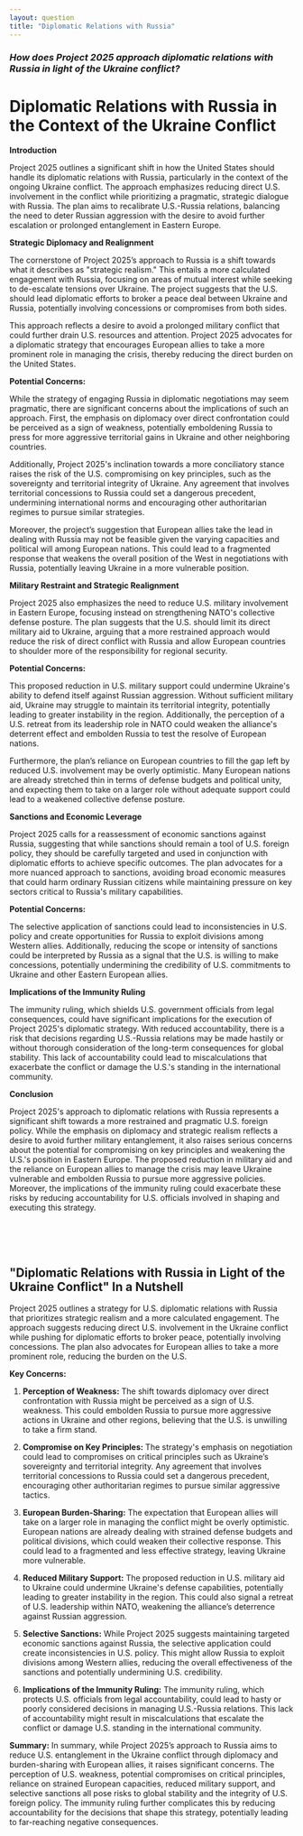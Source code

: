 ```yaml
---
layout: question
title: "Diplomatic Relations with Russia"
---
```


### *How does Project 2025 approach diplomatic relations with Russia in light of the Ukraine conflict?*


# Diplomatic Relations with Russia in the Context of the Ukraine Conflict

**Introduction**

Project 2025 outlines a significant shift in how the United States should handle its diplomatic relations with Russia, particularly in the context of the ongoing Ukraine conflict. The approach emphasizes reducing direct U.S. involvement in the conflict while prioritizing a pragmatic, strategic dialogue with Russia. The plan aims to recalibrate U.S.-Russia relations, balancing the need to deter Russian aggression with the desire to avoid further escalation or prolonged entanglement in Eastern Europe.

**Strategic Diplomacy and Realignment**

The cornerstone of Project 2025’s approach to Russia is a shift towards what it describes as "strategic realism." This entails a more calculated engagement with Russia, focusing on areas of mutual interest while seeking to de-escalate tensions over Ukraine. The project suggests that the U.S. should lead diplomatic efforts to broker a peace deal between Ukraine and Russia, potentially involving concessions or compromises from both sides.

This approach reflects a desire to avoid a prolonged military conflict that could further drain U.S. resources and attention. Project 2025 advocates for a diplomatic strategy that encourages European allies to take a more prominent role in managing the crisis, thereby reducing the direct burden on the United States.

**Potential Concerns:**

While the strategy of engaging Russia in diplomatic negotiations may seem pragmatic, there are significant concerns about the implications of such an approach. First, the emphasis on diplomacy over direct confrontation could be perceived as a sign of weakness, potentially emboldening Russia to press for more aggressive territorial gains in Ukraine and other neighboring countries.

Additionally, Project 2025's inclination towards a more conciliatory stance raises the risk of the U.S. compromising on key principles, such as the sovereignty and territorial integrity of Ukraine. Any agreement that involves territorial concessions to Russia could set a dangerous precedent, undermining international norms and encouraging other authoritarian regimes to pursue similar strategies.

Moreover, the project’s suggestion that European allies take the lead in dealing with Russia may not be feasible given the varying capacities and political will among European nations. This could lead to a fragmented response that weakens the overall position of the West in negotiations with Russia, potentially leaving Ukraine in a more vulnerable position.

**Military Restraint and Strategic Realignment**

Project 2025 also emphasizes the need to reduce U.S. military involvement in Eastern Europe, focusing instead on strengthening NATO's collective defense posture. The plan suggests that the U.S. should limit its direct military aid to Ukraine, arguing that a more restrained approach would reduce the risk of direct conflict with Russia and allow European countries to shoulder more of the responsibility for regional security.

**Potential Concerns:**

This proposed reduction in U.S. military support could undermine Ukraine's ability to defend itself against Russian aggression. Without sufficient military aid, Ukraine may struggle to maintain its territorial integrity, potentially leading to greater instability in the region. Additionally, the perception of a U.S. retreat from its leadership role in NATO could weaken the alliance's deterrent effect and embolden Russia to test the resolve of European nations.

Furthermore, the plan’s reliance on European countries to fill the gap left by reduced U.S. involvement may be overly optimistic. Many European nations are already stretched thin in terms of defense budgets and political unity, and expecting them to take on a larger role without adequate support could lead to a weakened collective defense posture.

**Sanctions and Economic Leverage**

Project 2025 calls for a reassessment of economic sanctions against Russia, suggesting that while sanctions should remain a tool of U.S. foreign policy, they should be carefully targeted and used in conjunction with diplomatic efforts to achieve specific outcomes. The plan advocates for a more nuanced approach to sanctions, avoiding broad economic measures that could harm ordinary Russian citizens while maintaining pressure on key sectors critical to Russia's military capabilities.

**Potential Concerns:**

The selective application of sanctions could lead to inconsistencies in U.S. policy and create opportunities for Russia to exploit divisions among Western allies. Additionally, reducing the scope or intensity of sanctions could be interpreted by Russia as a signal that the U.S. is willing to make concessions, potentially undermining the credibility of U.S. commitments to Ukraine and other Eastern European allies.

**Implications of the Immunity Ruling**

The immunity ruling, which shields U.S. government officials from legal consequences, could have significant implications for the execution of Project 2025's diplomatic strategy. With reduced accountability, there is a risk that decisions regarding U.S.-Russia relations may be made hastily or without thorough consideration of the long-term consequences for global stability. This lack of accountability could lead to miscalculations that exacerbate the conflict or damage the U.S.'s standing in the international community.

**Conclusion**

Project 2025's approach to diplomatic relations with Russia represents a significant shift towards a more restrained and pragmatic U.S. foreign policy. While the emphasis on diplomacy and strategic realism reflects a desire to avoid further military entanglement, it also raises serious concerns about the potential for compromising on key principles and weakening the U.S.'s position in Eastern Europe. The proposed reduction in military aid and the reliance on European allies to manage the crisis may leave Ukraine vulnerable and embolden Russia to pursue more aggressive policies. Moreover, the implications of the immunity ruling could exacerbate these risks by reducing accountability for U.S. officials involved in shaping and executing this strategy.

<br><br><br>

## <span id="nutshell">"Diplomatic Relations with Russia in Light of the Ukraine Conflict" In a Nutshell</span>

Project 2025 outlines a strategy for U.S. diplomatic relations with Russia that prioritizes strategic realism and a more calculated engagement. The approach suggests reducing direct U.S. involvement in the Ukraine conflict while pushing for diplomatic efforts to broker peace, potentially involving concessions. The plan also advocates for European allies to take a more prominent role, reducing the burden on the U.S.

**Key Concerns:**

1. **Perception of Weakness:** The shift towards diplomacy over direct confrontation with Russia might be perceived as a sign of U.S. weakness. This could embolden Russia to pursue more aggressive actions in Ukraine and other regions, believing that the U.S. is unwilling to take a firm stand.

2. **Compromise on Key Principles:** The strategy's emphasis on negotiation could lead to compromises on critical principles such as Ukraine’s sovereignty and territorial integrity. Any agreement that involves territorial concessions to Russia could set a dangerous precedent, encouraging other authoritarian regimes to pursue similar aggressive tactics.

3. **European Burden-Sharing:** The expectation that European allies will take on a larger role in managing the conflict might be overly optimistic. European nations are already dealing with strained defense budgets and political divisions, which could weaken their collective response. This could lead to a fragmented and less effective strategy, leaving Ukraine more vulnerable.

4. **Reduced Military Support:** The proposed reduction in U.S. military aid to Ukraine could undermine Ukraine's defense capabilities, potentially leading to greater instability in the region. This could also signal a retreat of U.S. leadership within NATO, weakening the alliance’s deterrence against Russian aggression.

5. **Selective Sanctions:** While Project 2025 suggests maintaining targeted economic sanctions against Russia, the selective application could create inconsistencies in U.S. policy. This might allow Russia to exploit divisions among Western allies, reducing the overall effectiveness of the sanctions and potentially undermining U.S. credibility.

6. **Implications of the Immunity Ruling:** The immunity ruling, which protects U.S. officials from legal accountability, could lead to hasty or poorly considered decisions in managing U.S.-Russia relations. This lack of accountability might result in miscalculations that escalate the conflict or damage U.S. standing in the international community.

**Summary:** 
In summary, while Project 2025’s approach to Russia aims to reduce U.S. entanglement in the Ukraine conflict through diplomacy and burden-sharing with European allies, it raises significant concerns. The perception of U.S. weakness, potential compromises on critical principles, reliance on strained European capacities, reduced military support, and selective sanctions all pose risks to global stability and the integrity of U.S. foreign policy. The immunity ruling further complicates this by reducing accountability for the decisions that shape this strategy, potentially leading to far-reaching negative consequences.
